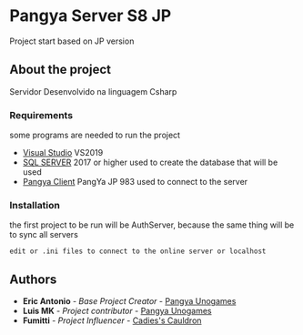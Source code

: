 # Pangya Server S8 JP

Project start based on JP version

## About the project

Servidor Desenvolvido na linguagem Csharp

### Requirements

some programs are needed to run the project

* [Visual Studio](https://visualstudio.microsoft.com/pt-br/) VS2019
* [SQL SERVER](https://www.microsoft.com/pt-br/sql-server/sql-server-downloads) 2017 or higher used to create the database that will be used
* [Pangya Client](https://drive.google.com/file/d/1SxPw10KWKtw3iQkm75Qw2ojx1uqA7sd_/view)  PangYa JP 983 used to connect to the server

### Installation

the first project to be run will be AuthServer, because the same thing will be to sync all servers

```
edit or .ini files to connect to the online server or localhost
```

## Authors
* **Eric Antonio** - *Base Project Creator* - [Pangya Unogames](https://github.com/eantoniobr)
* **Luis MK** - *Project contributor* - [Pangya Unogames](https://github.com/luismk)
* **Fumitti** - *Project Influencer* - [Cadies's Cauldron](https://github.com/fumitti)
